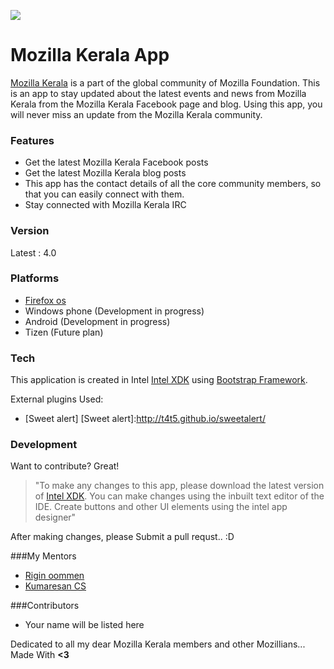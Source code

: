 


![](http://gautamkrishnar.me/files/MozKLogo_gkr.png)

# Mozilla Kerala App
[Mozilla Kerala] is a part of the global community of Mozilla Foundation.
This is an app to stay updated about the latest events and news from Mozilla Kerala from the Mozilla Kerala Facebook page and blog. Using this app, you will never miss an update from the Mozilla Kerala community.

### Features

  - Get the latest Mozilla Kerala Facebook posts
  - Get the latest Mozilla Kerala blog posts
  - This app has the contact details of all the core community members, so that you can easily connect with them.
  - Stay connected with Mozilla Kerala IRC 

### Version
Latest : 4.0

### Platforms
  - [Firefox os]
  - Windows phone (Development in progress)
  - Android (Development in progress)
  - Tizen (Future plan)

### Tech
This application is created in Intel [Intel XDK] using [Bootstrap Framework].

External plugins Used:
  
 * [Sweet alert]
[Sweet alert]:http://t4t5.github.io/sweetalert/

### Development
Want to contribute? Great!

>"To make any changes to this app, please download the latest version of [Intel XDK]. You can make changes using the inbuilt text editor of the IDE. Create buttons and other UI elements using the intel app designer"

After making changes, please Submit a pull requst.. :D

###My Mentors
  - [Rigin oommen]
  - [Kumaresan CS]

###Contributors
 - Your name will be listed here


Dedicated to all my dear Mozilla Kerala members and other Mozillians...
Made With  **<3**

[Intel XDK]:https://software.intel.com/en-us/html5/tools
[Bootstrap Framework]:http://getbootstrap.com/
[Mozilla Kerala]:http://mozillakerala.org/landing/
[Firefox OS]:https://marketplace.firefox.com/app/mozilla-kerala
[Rigin oommen]:https://mozillians.org/en-US/u/riginoommen/
[Kumaresan CS]:https://mozillians.org/en-US/u/Kumaresan/